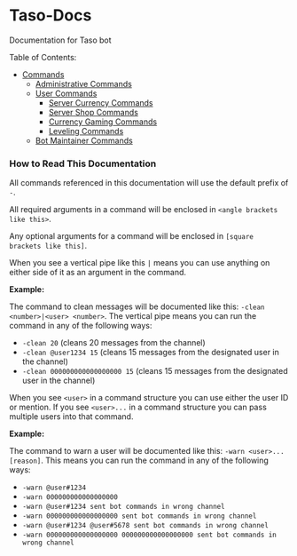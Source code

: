 # Taso-Docs
Documentation for Taso bot

Table of Contents:
* [Commands](/commands/cmds.md)
  * [Administrative Commands](/commands/administrative_cmds.md)
  * [User Commands](/commands/user_cmds.md)
    * [Server Currency Commands](/commands/user/server_currency_earning_cmds.md)
    * [Server Shop Commands](/commands/user/server_shop_cmds.md)
    * [Currency Gaming Commands](/commands/user/currency_gaming_cmds.md)
    * [Leveling Commands](/commands/user/leveling_cmds.md)
  * [Bot Maintainer Commands](/commands/bot_maintainer_cmds.md)

### How to Read This Documentation
All commands referenced in this documentation will use the default prefix of `-`.

All required arguments in a command will be enclosed in `<angle brackets like this>`.

Any optional arguments for a command will be enclosed in `[square brackets like this]`.

When you see a vertical pipe like this `|` means you can use anything on either side of it as an argument in the command.

**Example:**

The command to clean messages will be documented like this: `-clean <number>|<user> <number>`. The vertical pipe means you can run the command in any of the following ways:
  * `-clean 20` (cleans 20 messages from the channel)
  * `-clean @user1234 15` (cleans 15 messages from the designated user in the channel)
  * `-clean 000000000000000000 15` (cleans 15 messages from the designated user in the channel)

When you see `<user>` in a command structure you can use either the user ID or mention. If you see `<user>...` in a command structure you can pass multiple users into that command.

**Example:**

The command to warn a user will be documented like this: `-warn <user>... [reason]`. This means you can run the command in any of the following ways:
  * `-warn @user#1234`
  * `-warn 000000000000000000`
  * `-warn @user#1234 sent bot commands in wrong channel`
  * `-warn 000000000000000000 sent bot commands in wrong channel`
  * `-warn @user#1234 @user#5678 sent bot commands in wrong channel`
  * `-warn 000000000000000000 000000000000000000 sent bot commands in wrong channel`
